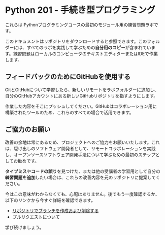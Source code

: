 # Python 201 - 手続き型プログラミング

これらは Pythonプログラミングコースの最初のモジュール用の練習問題ラボです。

このドキュメントはリポジトリをダウンロードすると参照できます。このフォルダーには、すべてのラボを実践して学ぶための**自分用のコピー**が含まれています。練習問題はローカルのコンピュータのテキストエディターまたはIDEで作業します。

## フィードバックのためにGitHubを使用する

GitとGitHubについて学習したら、新しいリモートをラボフォルダーに追加し、自分のGitHubアカウントにある新しいGitHubリポジトリを指すようにします。

作業した内容をそこにプッシュしてください。GitHubはコラボレーション用に構築されたツールのため、これらのすべての場合で活用できます。

## ご協力のお願い

改善の余地は常にあるため、プロジェクトへのご協力をお願いいたします。これは、駆け出しのソフトウェア開発者として、リモートコラボレーションを実践し、オープンソースソフトウェア開発手法について学ぶための最初のステップとしてお勧めです。

**タイプミス**や**コードの誤り**を見つけた、または他の受講者の学習用として自分の**練習問題を追加**したい場合は、これらの改善内容を元のリポジトリに提案してください。

今はこの意味がわからなくても、心配はありません。後でもう一度確認するか、以下のリンクから今すぐ詳細を確認できます。

- [リポジトリでブランチを作成および削除する](https://docs.github.com/ja/pull-requests/collaborating-with-pull-requests/proposing-changes-to-your-work-with-pull-requests/creating-and-deleting-branches-within-your-repository)
- [プルリクエストについて](https://docs.github.com/ja/pull-requests/collaborating-with-pull-requests/proposing-changes-to-your-work-with-pull-requests/about-pull-requests)

学び続けましょう。
